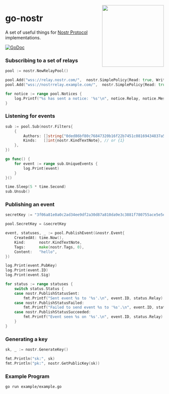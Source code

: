 <a href="https://nbd.wtf"><img align="right" height="196" src="https://user-images.githubusercontent.com/1653275/194609043-0add674b-dd40-41ed-986c-ab4a2e053092.png" /></a>

go-nostr
========

A set of useful things for [Nostr Protocol](https://github.com/fiatjaf/nostr) implementations.

<a href="https://godoc.org/github.com/fiatjaf/go-nostr"><img src="https://img.shields.io/badge/api-reference-blue.svg?style=flat-square" alt="GoDoc"></a>


### Subscribing to a set of relays

```go
pool := nostr.NewRelayPool()

pool.Add("wss://relay.nostr.com/",  nostr.SimplePolicy{Read: true, Write: true})
pool.Add("wss://nostrrelay.example.com/",  nostr.SimplePolicy{Read: true, Write: true})

for notice := range pool.Notices {
	log.Printf("%s has sent a notice: '%s'\n", notice.Relay, notice.Message)
}
```

### Listening for events

```go
sub := pool.Sub(nostr.Filters{
	{
		Authors: []string{"0ded86bf80c76847320b16f22b7451c08169434837a51ad5fe3b178af6c35f5d"},
		Kinds:   []int{nostr.KindTextNote}, // or {1}
	},
})

go func() {
	for event := range sub.UniqueEvents {
		log.Print(event)
	}
}()

time.Sleep(5 * time.Second)
sub.Unsub()
```

### Publishing an event

```go
secretKey := "3f06a81e0a0c2ad34ee9df2a30d87a810da9e3c3881f780755ace5e5e64d30a7"

pool.SecretKey = &secretKey

event, statuses, _ := pool.PublishEvent(&nostr.Event{
	CreatedAt: time.Now(),
	Kind:      nostr.KindTextNote,
	Tags:      make(nostr.Tags, 0),
	Content:   "hello",
})

log.Print(event.PubKey)
log.Print(event.ID)
log.Print(event.Sig)

for status := range statuses {
	switch status.Status {
	case nostr.PublishStatusSent:
		fmt.Printf("Sent event %s to '%s'.\n", event.ID, status.Relay)
	case nostr.PublishStatusFailed:
		fmt.Printf("Failed to send event %s to '%s'.\n", event.ID, status.Relay)
	case nostr.PublishStatusSucceeded:
		fmt.Printf("Event seen %s on '%s'.\n", event.ID, status.Relay)
	}
}
```

### Generating a key

``` go
sk, _ := nostr.GenerateKey()

fmt.Println("sk:", sk)
fmt.Println("pk:", nostr.GetPublicKey(sk))
```

### Example Program

```
go run example/example.go
```
